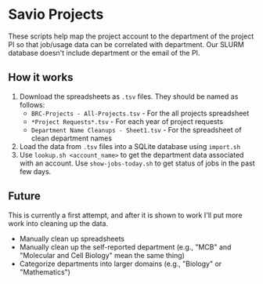 # Savio Projects
These scripts help map the project account to the department of the project PI so that job/usage data can be correlated with department. Our SLURM database doesn't include department or the email of the PI.

## How it works
1. Download the spreadsheets as `.tsv` files. They should be named as follows:
    - `BRC-Projects - All-Projects.tsv` - For the all projects spreadsheet
    - `*Project Requests*.tsv` - For each year of project requests
    - `Department Name Cleanups - Sheet1.tsv` - For the spreadsheet of clean department names 
1. Load the data from `.tsv` files into a SQLite database using `import.sh`
1. Use `lookup.sh <account_name>` to get the department data associated with an account. Use `show-jobs-today.sh` to get status of jobs in the past few days.

## Future
This is currently a first attempt, and after it is shown to work I'll put more work into cleaning up the data.
- Manually clean up spreadsheets
- Manually clean up the self-reported department (e.g., "MCB" and "Molecular and Cell Biology" mean the same thing)
- Categorize departments into larger domains (e.g., "Biology" or "Mathematics")
